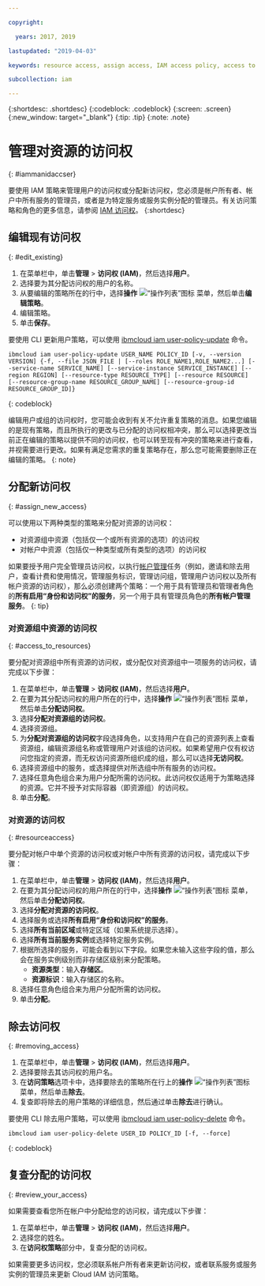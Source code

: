 ```yaml
---

copyright:

  years: 2017, 2019

lastupdated: "2019-04-03"

keywords: resource access, assign access, IAM access policy, access to resource groups, edit access, remove access

subcollection: iam

---
```


{:shortdesc: .shortdesc}
{:codeblock: .codeblock}
{:screen: .screen}
{:new_window: target="_blank"}
{:tip: .tip}
{:note: .note}

# 管理对资源的访问权
{: #iammanidaccser}

要使用 IAM 策略来管理用户的访问权或分配新访问权，您必须是帐户所有者、帐户中所有服务的管理员，或者是为特定服务或服务实例分配的管理员。有关访问策略和角色的更多信息，请参阅 [IAM 访问权](/docs/iam?topic=iam-userroles#userroles)。
{:shortdesc}

## 编辑现有访问权
{: #edit_existing}

1. 在菜单栏中，单击**管理** &gt; **访问权 (IAM)**，然后选择**用户**。
2. 选择要为其分配访问权的用户的名称。
3. 从要编辑的策略所在的行中，选择**操作** ![“操作列表”图标](../icons/action-menu-icon.svg) 菜单，然后单击**编辑策略**。
4. 编辑策略。
5. 单击**保存**。

要使用 CLI 更新用户策略，可以使用 [ibmcloud iam user-policy-update](/docs/cli/reference/ibmcloud?topic=cloud-cli-ibmcloud_commands_iam#ibmcloud_iam_user_policy_update) 命令。
```
ibmcloud iam user-policy-update USER_NAME POLICY_ID [-v, --version VERSION] {-f, --file JSON_FILE | [--roles ROLE_NAME1,ROLE_NAME2...] [--service-name SERVICE_NAME] [--service-instance SERVICE_INSTANCE] [--region REGION] [--resource-type RESOURCE_TYPE] [--resource RESOURCE] [--resource-group-name RESOURCE_GROUP_NAME] [--resource-group-id RESOURCE_GROUP_ID]}
```
{: codeblock}

编辑用户或组的访问权时，您可能会收到有关不允许重复策略的消息。如果您编辑的是现有策略，而且所执行的更改与已分配的访问权相冲突，那么可以选择更改当前正在编辑的策略以提供不同的访问权，也可以转至现有冲突的策略来进行查看，并视需要进行更改。如果有满足您需求的重复策略存在，那么您可能需要删除正在编辑的策略。
{: note}

## 分配新访问权
{: #assign_new_access}

可以使用以下两种类型的策略来分配对资源的访问权：

* 对资源组中资源（包括仅一个或所有资源的选项）的访问权
* 对帐户中资源（包括仅一种类型或所有类型的选项）的访问权

如果要授予用户完全管理员访问权，以执行[帐户管理](/docs/iam?topic=iam-account-services#account-services)任务（例如，邀请和除去用户，查看计费和使用情况，管理服务标识，管理访问组，管理用户访问权以及所有帐户资源的访问权），那么必须创建两个策略：一个用于具有管理员和管理者角色的**所有启用“身份和访问权”的服务**，另一个用于具有管理员角色的**所有帐户管理服务**。
{: tip}

### 对资源组中资源的访问权
{: #access_to_resources}

要分配对资源组中所有资源的访问权，或分配仅对资源组中一项服务的访问权，请完成以下步骤：

1. 在菜单栏中，单击**管理** &gt; **访问权 (IAM)**，然后选择**用户**。
2. 在要为其分配访问权的用户所在的行中，选择**操作** ![“操作列表”图标](../icons/action-menu-icon.svg) 菜单，然后单击**分配访问权**。
3. 选择**分配对资源组的访问权**。
4. 选择资源组。
5. 为**分配对资源组的访问权**字段选择角色，以支持用户在自己的资源列表上查看资源组，编辑资源组名称或管理用户对该组的访问权。如果希望用户仅有权访问您指定的资源，而无权访问资源所组织成的组，那么可以选择**无访问权**。
6. 选择资源组中的服务，或选择提供对所选组中所有服务的访问权。
7. 选择任意角色组合来为用户分配所需的访问权。此访问权仅适用于为策略选择的资源。它并不授予对实际容器（即资源组）的访问权。
8. 单击**分配**。

### 对资源的访问权
{: #resourceaccess}

要分配对帐户中单个资源的访问权或对帐户中所有资源的访问权，请完成以下步骤：

1. 在菜单栏中，单击**管理** &gt; **访问权 (IAM)**，然后选择**用户**。
2. 在要为其分配访问权的用户所在的行中，选择**操作** ![“操作列表”图标](../icons/action-menu-icon.svg) 菜单，然后单击**分配访问权**。
3. 选择**分配对资源的访问权**。
4. 选择服务或选择**所有启用“身份和访问权”的服务**。
5. 选择**所有当前区域**或特定区域（如果系统提示选择）。
6. 选择**所有当前服务实例**或选择特定服务实例。
7. 根据所选择的服务，可能会看到以下字段。如果您未输入这些字段的值，那么会在服务实例级别而非存储区级别来分配策略。
    * **资源类型**：输入**存储区**。
    * **资源标识**：输入存储区的名称。
8. 选择任意角色组合来为用户分配所需的访问权。
9. 单击**分配**。

## 除去访问权
{: #removing_access}

1. 在菜单栏中，单击**管理** &gt; **访问权 (IAM)**，然后选择**用户**。
2. 选择要除去其访问权的用户名。
3. 在**访问策略**选项卡中，选择要除去的策略所在行上的**操作** ![“操作列表”图标](../icons/action-menu-icon.svg) 菜单，然后单击**除去**。  
4. 复查即将除去的用户策略的详细信息，然后通过单击**除去**进行确认。

要使用 CLI 除去用户策略，可以使用 [ibmcloud iam user-policy-delete](/docs/cli/reference/ibmcloud?topic=cloud-cli-ibmcloud_iam_user_policy_delete#ibmcloud_iam_user_policy_delete) 命令。
```
ibmcloud iam user-policy-delete USER_ID POLICY_ID [-f, --force]
```
{: codeblock}

## 复查分配的访问权
{: #review_your_access}

如果需要查看您所在帐户中分配给您的访问权，请完成以下步骤：

1. 在菜单栏中，单击**管理** &gt; **访问权 (IAM)**，然后选择**用户**。
3. 选择您的姓名。
4. 在**访问权策略**部分中，复查分配的访问权。

如果需要更多访问权，您必须联系帐户所有者来更新访问权，或者联系服务或服务实例的管理员来更新 Cloud IAM 访问策略。
